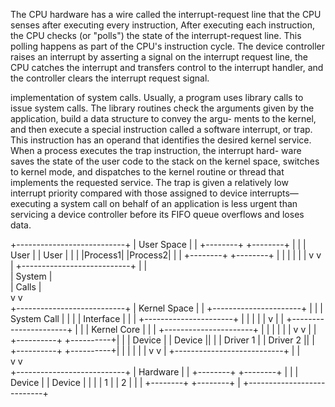 The CPU hardware has a wire called the interrupt-request line that the CPU senses after executing every
instruction, After executing each instruction, the CPU checks (or "polls") the state of the interrupt-request line. This polling happens as part of the CPU's instruction cycle.
The device controller raises an interrupt by asserting a signal on the interrupt request line, the CPU catches the interrupt and transfers control to the interrupt handler, and the controller
clears the interrupt request signal.

implementation of system calls. Usually, a
program uses library calls to issue system calls. The library routines check the
arguments given by the application, build a data structure to convey the argu-
ments to the kernel, and then execute a special instruction called a software
interrupt, or trap. This instruction has an operand that identifies the desired
kernel service. When a process executes the trap instruction, the interrupt hard-
ware saves the state of the user code to the stack on the kernel space, switches to kernel mode, and dispatches
to the kernel routine or thread that implements the requested service. The trap
is given a relatively low interrupt priority compared with those assigned to
device interrupts—executing a system call on behalf of an application is less
urgent than servicing a device controller before its FIFO queue overflows and
loses data.


+---------------------------+
|        User Space         |
|  +--------+   +--------+  |
|  | User   |   | User   |  |
|  |Process1|   |Process2|  |
|  +--------+   +--------+  |
|         |         |       |
|         v         v       |
+---------------------------+
          |         |        
          | System  |        
          | Calls   |        
          v         v        
+---------------------------+
|       Kernel Space        |
| +----------------------+  |
| |   System Call        |  |
| |    Interface         |  |
| +----------------------+  |
|           |              |
|           v              |
| +----------------------+ |
| |     Kernel Core      | |
| +----------------------+ |
|     |             |      |
|     v             v      |
| +----------+ +----------+|
| | Device   | | Device   ||
| | Driver 1 | | Driver 2 ||
| +----------+ +----------+|
|     |             |      |
|     v             v      |
+---------------------------+
          |         |        
          v         v        
+---------------------------+
|        Hardware           |
|  +--------+   +--------+  |
|  | Device |   | Device |  |
|  |   1    |   |   2    |  |
|  +--------+   +--------+  |
+---------------------------+